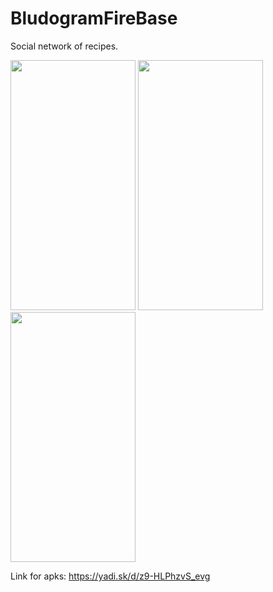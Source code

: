 # BludogramFireBase
Social network of recipes.

<img src="https://firebasestorage.googleapis.com/v0/b/bludogramfirebase.appspot.com/o/chefs_club_screenshots%2FScreenshot_1.png?alt=media&token=11fc5300-3637-4c78-8754-edc8bc0fa49e" width="200" height="400" />   <img src="https://firebasestorage.googleapis.com/v0/b/bludogramfirebase.appspot.com/o/chefs_club_screenshots%2FScreenshot_2.png?alt=media&token=11fc5300-3637-4c78-8754-edc8bc0fa49e" width="200" height="400" />  <img src="https://firebasestorage.googleapis.com/v0/b/bludogramfirebase.appspot.com/o/chefs_club_screenshots%2FScreenshot_3.png?alt=media&token=11fc5300-3637-4c78-8754-edc8bc0fa49e" width="200" height="400" />

Link for apks:
  https://yadi.sk/d/z9-HLPhzvS_evg
